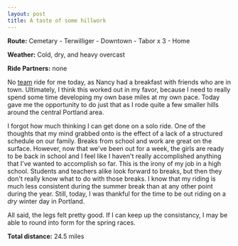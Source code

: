 ```yaml
---
layout: post
title: A taste of some hillwork
---
```


**Route:** Cemetary - Terwilliger - Downtown - Tabor x 3 - Home

**Weather:** Cold, dry, and heavy overcast

**Ride Partners:** none

No [team](http://www.hammervelo.com) ride for me today, as Nancy had a breakfast with friends who are in town. Ultimately, I think this worked out in my favor, because I need to really spend some time developing my own base miles at my own pace. Today gave me the opportunity to do just that as I rode quite a few smaller hills around the central Portland area.

I forgot how much thinking I can get done on a solo ride. One of the thoughts that my mind grabbed onto is the effect of a lack of a structured schedule on our family. Breaks from school and work are great on the surface. However, now that we've been out for a week, the girls are ready to be back in school and I feel like I haven't really accomplished anything that I've wanted to accomplish so far. This is the irony of my job in a high school. Students and teachers alike look forward to breaks, but then they don't really know what to do with those breaks. I know that my riding is much less consistent during the summer break than at any other point during the year. Still, today, I was thankful for the time to be out riding on a _dry_ winter day in Portland.

All said, the legs felt pretty good. If I can keep up the consistancy, I may be able to round into form for the spring races.

**Total distance:** 24.5 miles